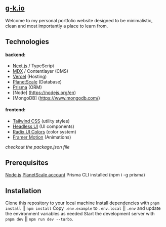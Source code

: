 ## [g-k.io](https://gerald-k.vercel.app/)

Welcome to my personal portfolio website designed to be minimalistic, clean and most importantly a place to learn from.

## Technologies

#### backend:

- [Next.js](nextjs.org) / TypeScript
- [MDX](https://mdxjs.com) / Contentlayer (CMS)
- [Vercel](vercel.com) (Hosting)
- [PlanetScale](http://planetscale.com) (Database)
- [Prisma](https://www.prisma.io) (ORM)
- [Node] (https://nodejs.org/en)
- [MongoDB] (https://www.mongodb.com/)

#### frontend:

- [Tailwind CSS](https://tailwindcss.com) (utility styles)
- [Headless UI](https://headlessui.com) (UI components)
- [Radix UI Colors](https://www.radix-ui.com/colors) (color system)
- [Framer Motion](https://www.framer.com/motion/) (Animations)

_checkout the package.json file_

## Prerequisites

[Node.js](https://nodejs.org/en/)
[PlanetScale account](https://planetscale.com/)
Prisma CLI installed (npm i -g prisma)

## Installation

Clone this repository to your local machine
Install dependencies with `pnpm install` || `npm install`
Copy `.env.example` to `.env.local` || `.env` and update the environment variables as needed
Start the development server with `pnpm dev` || `npm run dev --turbo`.

<!-- `````` -->
